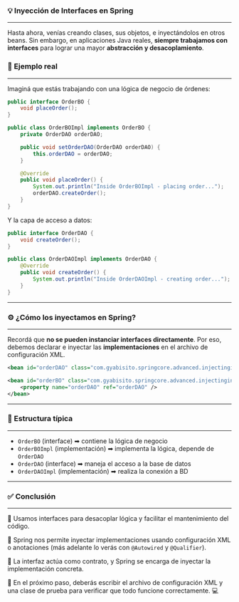 ### 💡 Inyección de Interfaces en Spring
---

Hasta ahora, venías creando clases, sus objetos, e inyectándolos en otros beans. Sin embargo, en aplicaciones Java reales, **siempre trabajamos con interfaces** para lograr una mayor **abstracción y desacoplamiento**.

### 🎯 Ejemplo real
---
Imaginá que estás trabajando con una lógica de negocio de órdenes:

```java
public interface OrderBO {
    void placeOrder();
}

public class OrderBOImpl implements OrderBO {
    private OrderDAO orderDAO;

    public void setOrderDAO(OrderDAO orderDAO) {
        this.orderDAO = orderDAO;
    }

    @Override
    public void placeOrder() {
        System.out.println("Inside OrderBOImpl - placing order...");
        orderDAO.createOrder();
    }
}
```

Y la capa de acceso a datos:

```java
public interface OrderDAO {
    void createOrder();
}

public class OrderDAOImpl implements OrderDAO {
    @Override
    public void createOrder() {
        System.out.println("Inside OrderDAOImpl - creating order...");
    }
}
```
---
### ⚙️ ¿Cómo los inyectamos en Spring?
---
Recordá que **no se pueden instanciar interfaces directamente**. Por eso, debemos declarar e inyectar las **implementaciones** en el archivo de configuración XML.

```xml
<bean id="orderDAO" class="com.gyabisito.springcore.advanced.injectinginterfaces.OrderDAOImpl" />

<bean id="orderBO" class="com.gyabisito.springcore.advanced.injectinginterfaces.OrderBOImpl">
    <property name="orderDAO" ref="orderDAO" />
</bean>
```
---
### 📁 Estructura típica
---

* `OrderBO` (interface) ➡ contiene la lógica de negocio
* `OrderBOImpl` (implementación) ➡ implementa la lógica, depende de `OrderDAO`
* `OrderDAO` (interface) ➡ maneja el acceso a la base de datos
* `OrderDAOImpl` (implementación) ➡ realiza la conexión a BD
---
### ✅ Conclusión
---

🧩 Usamos interfaces para desacoplar lógica y facilitar el mantenimiento del código.

🧰 Spring nos permite inyectar implementaciones usando configuración XML o anotaciones (más adelante lo verás con `@Autowired` y `@Qualifier`).

🔄 La interfaz actúa como contrato, y Spring se encarga de inyectar la implementación concreta.

📌 En el próximo paso, deberás escribir el archivo de configuración XML y una clase de prueba para verificar que todo funcione correctamente. 💻
